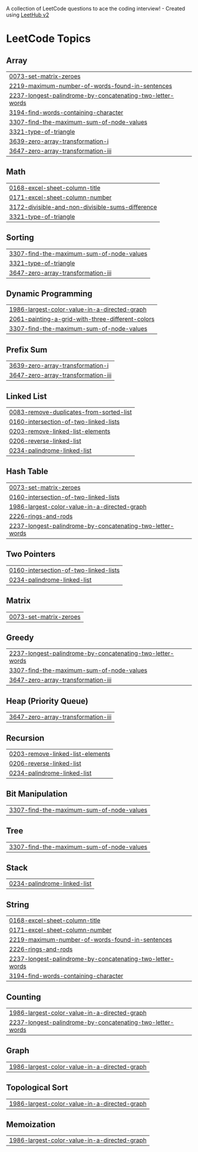 A collection of LeetCode questions to ace the coding interview! - Created using [LeetHub v2](https://github.com/arunbhardwaj/LeetHub-2.0)
<!---LeetCode Topics Start-->
# LeetCode Topics
## Array
|  |
| ------- |
| [0073-set-matrix-zeroes](https://github.com/Shivangiroy20/leetcode/tree/master/0073-set-matrix-zeroes) |
| [2219-maximum-number-of-words-found-in-sentences](https://github.com/Shivangiroy20/leetcode/tree/master/2219-maximum-number-of-words-found-in-sentences) |
| [2237-longest-palindrome-by-concatenating-two-letter-words](https://github.com/Shivangiroy20/leetcode/tree/master/2237-longest-palindrome-by-concatenating-two-letter-words) |
| [3194-find-words-containing-character](https://github.com/Shivangiroy20/leetcode/tree/master/3194-find-words-containing-character) |
| [3307-find-the-maximum-sum-of-node-values](https://github.com/Shivangiroy20/leetcode/tree/master/3307-find-the-maximum-sum-of-node-values) |
| [3321-type-of-triangle](https://github.com/Shivangiroy20/leetcode/tree/master/3321-type-of-triangle) |
| [3639-zero-array-transformation-i](https://github.com/Shivangiroy20/leetcode/tree/master/3639-zero-array-transformation-i) |
| [3647-zero-array-transformation-iii](https://github.com/Shivangiroy20/leetcode/tree/master/3647-zero-array-transformation-iii) |
## Math
|  |
| ------- |
| [0168-excel-sheet-column-title](https://github.com/Shivangiroy20/leetcode/tree/master/0168-excel-sheet-column-title) |
| [0171-excel-sheet-column-number](https://github.com/Shivangiroy20/leetcode/tree/master/0171-excel-sheet-column-number) |
| [3172-divisible-and-non-divisible-sums-difference](https://github.com/Shivangiroy20/leetcode/tree/master/3172-divisible-and-non-divisible-sums-difference) |
| [3321-type-of-triangle](https://github.com/Shivangiroy20/leetcode/tree/master/3321-type-of-triangle) |
## Sorting
|  |
| ------- |
| [3307-find-the-maximum-sum-of-node-values](https://github.com/Shivangiroy20/leetcode/tree/master/3307-find-the-maximum-sum-of-node-values) |
| [3321-type-of-triangle](https://github.com/Shivangiroy20/leetcode/tree/master/3321-type-of-triangle) |
| [3647-zero-array-transformation-iii](https://github.com/Shivangiroy20/leetcode/tree/master/3647-zero-array-transformation-iii) |
## Dynamic Programming
|  |
| ------- |
| [1986-largest-color-value-in-a-directed-graph](https://github.com/Shivangiroy20/leetcode/tree/master/1986-largest-color-value-in-a-directed-graph) |
| [2061-painting-a-grid-with-three-different-colors](https://github.com/Shivangiroy20/leetcode/tree/master/2061-painting-a-grid-with-three-different-colors) |
| [3307-find-the-maximum-sum-of-node-values](https://github.com/Shivangiroy20/leetcode/tree/master/3307-find-the-maximum-sum-of-node-values) |
## Prefix Sum
|  |
| ------- |
| [3639-zero-array-transformation-i](https://github.com/Shivangiroy20/leetcode/tree/master/3639-zero-array-transformation-i) |
| [3647-zero-array-transformation-iii](https://github.com/Shivangiroy20/leetcode/tree/master/3647-zero-array-transformation-iii) |
## Linked List
|  |
| ------- |
| [0083-remove-duplicates-from-sorted-list](https://github.com/Shivangiroy20/leetcode/tree/master/0083-remove-duplicates-from-sorted-list) |
| [0160-intersection-of-two-linked-lists](https://github.com/Shivangiroy20/leetcode/tree/master/0160-intersection-of-two-linked-lists) |
| [0203-remove-linked-list-elements](https://github.com/Shivangiroy20/leetcode/tree/master/0203-remove-linked-list-elements) |
| [0206-reverse-linked-list](https://github.com/Shivangiroy20/leetcode/tree/master/0206-reverse-linked-list) |
| [0234-palindrome-linked-list](https://github.com/Shivangiroy20/leetcode/tree/master/0234-palindrome-linked-list) |
## Hash Table
|  |
| ------- |
| [0073-set-matrix-zeroes](https://github.com/Shivangiroy20/leetcode/tree/master/0073-set-matrix-zeroes) |
| [0160-intersection-of-two-linked-lists](https://github.com/Shivangiroy20/leetcode/tree/master/0160-intersection-of-two-linked-lists) |
| [1986-largest-color-value-in-a-directed-graph](https://github.com/Shivangiroy20/leetcode/tree/master/1986-largest-color-value-in-a-directed-graph) |
| [2226-rings-and-rods](https://github.com/Shivangiroy20/leetcode/tree/master/2226-rings-and-rods) |
| [2237-longest-palindrome-by-concatenating-two-letter-words](https://github.com/Shivangiroy20/leetcode/tree/master/2237-longest-palindrome-by-concatenating-two-letter-words) |
## Two Pointers
|  |
| ------- |
| [0160-intersection-of-two-linked-lists](https://github.com/Shivangiroy20/leetcode/tree/master/0160-intersection-of-two-linked-lists) |
| [0234-palindrome-linked-list](https://github.com/Shivangiroy20/leetcode/tree/master/0234-palindrome-linked-list) |
## Matrix
|  |
| ------- |
| [0073-set-matrix-zeroes](https://github.com/Shivangiroy20/leetcode/tree/master/0073-set-matrix-zeroes) |
## Greedy
|  |
| ------- |
| [2237-longest-palindrome-by-concatenating-two-letter-words](https://github.com/Shivangiroy20/leetcode/tree/master/2237-longest-palindrome-by-concatenating-two-letter-words) |
| [3307-find-the-maximum-sum-of-node-values](https://github.com/Shivangiroy20/leetcode/tree/master/3307-find-the-maximum-sum-of-node-values) |
| [3647-zero-array-transformation-iii](https://github.com/Shivangiroy20/leetcode/tree/master/3647-zero-array-transformation-iii) |
## Heap (Priority Queue)
|  |
| ------- |
| [3647-zero-array-transformation-iii](https://github.com/Shivangiroy20/leetcode/tree/master/3647-zero-array-transformation-iii) |
## Recursion
|  |
| ------- |
| [0203-remove-linked-list-elements](https://github.com/Shivangiroy20/leetcode/tree/master/0203-remove-linked-list-elements) |
| [0206-reverse-linked-list](https://github.com/Shivangiroy20/leetcode/tree/master/0206-reverse-linked-list) |
| [0234-palindrome-linked-list](https://github.com/Shivangiroy20/leetcode/tree/master/0234-palindrome-linked-list) |
## Bit Manipulation
|  |
| ------- |
| [3307-find-the-maximum-sum-of-node-values](https://github.com/Shivangiroy20/leetcode/tree/master/3307-find-the-maximum-sum-of-node-values) |
## Tree
|  |
| ------- |
| [3307-find-the-maximum-sum-of-node-values](https://github.com/Shivangiroy20/leetcode/tree/master/3307-find-the-maximum-sum-of-node-values) |
## Stack
|  |
| ------- |
| [0234-palindrome-linked-list](https://github.com/Shivangiroy20/leetcode/tree/master/0234-palindrome-linked-list) |
## String
|  |
| ------- |
| [0168-excel-sheet-column-title](https://github.com/Shivangiroy20/leetcode/tree/master/0168-excel-sheet-column-title) |
| [0171-excel-sheet-column-number](https://github.com/Shivangiroy20/leetcode/tree/master/0171-excel-sheet-column-number) |
| [2219-maximum-number-of-words-found-in-sentences](https://github.com/Shivangiroy20/leetcode/tree/master/2219-maximum-number-of-words-found-in-sentences) |
| [2226-rings-and-rods](https://github.com/Shivangiroy20/leetcode/tree/master/2226-rings-and-rods) |
| [2237-longest-palindrome-by-concatenating-two-letter-words](https://github.com/Shivangiroy20/leetcode/tree/master/2237-longest-palindrome-by-concatenating-two-letter-words) |
| [3194-find-words-containing-character](https://github.com/Shivangiroy20/leetcode/tree/master/3194-find-words-containing-character) |
## Counting
|  |
| ------- |
| [1986-largest-color-value-in-a-directed-graph](https://github.com/Shivangiroy20/leetcode/tree/master/1986-largest-color-value-in-a-directed-graph) |
| [2237-longest-palindrome-by-concatenating-two-letter-words](https://github.com/Shivangiroy20/leetcode/tree/master/2237-longest-palindrome-by-concatenating-two-letter-words) |
## Graph
|  |
| ------- |
| [1986-largest-color-value-in-a-directed-graph](https://github.com/Shivangiroy20/leetcode/tree/master/1986-largest-color-value-in-a-directed-graph) |
## Topological Sort
|  |
| ------- |
| [1986-largest-color-value-in-a-directed-graph](https://github.com/Shivangiroy20/leetcode/tree/master/1986-largest-color-value-in-a-directed-graph) |
## Memoization
|  |
| ------- |
| [1986-largest-color-value-in-a-directed-graph](https://github.com/Shivangiroy20/leetcode/tree/master/1986-largest-color-value-in-a-directed-graph) |
<!---LeetCode Topics End-->